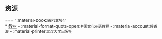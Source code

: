 ## 资源  
=== ":material-book:`EGP20704`"  
    * [教材](http://api.xtaoa.com/api/lanzou.php?url=https://cqu-openlib.lanzout.com/iY12B29h1enc&type=down) - :material-format-quote-open:`中国文化英语教程` - :material-account:`候香浪` - :material-printer:`武汉大学出版社`  